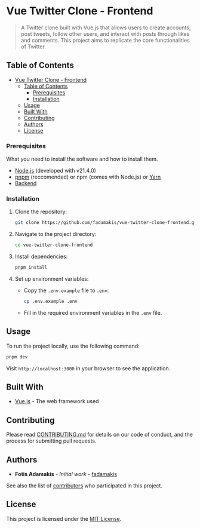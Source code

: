 # Vue Twitter Clone - Frontend

> A Twitter clone built with Vue.js that allows users to create accounts, post tweets, follow other users, and interact with posts through likes and comments. This project aims to replicate the core functionalities of Twitter.

## Table of Contents

- [Vue Twitter Clone - Frontend](#vue-twitter-clone---frontend)
  - [Table of Contents](#table-of-contents)
    - [Prerequisites](#prerequisites)
    - [Installation](#installation)
  - [Usage](#usage)
  - [Built With](#built-with)
  - [Contributing](#contributing)
  - [Authors](#authors)
  - [License](#license)


### Prerequisites

What you need to install the software and how to install them.

- [Node.js](https://nodejs.org/) (developed with v21.4.0)
- [pnpm](https://pnpm.io/) (reccomended) or npm (comes with Node.js) or [Yarn](https://yarnpkg.com/)
- [Backend](https://github.com/fadamakis/vue-twitter-clone-backend)


### Installation

1. Clone the repository:

   ```bash
   git clone https://github.com/fadamakis/vue-twitter-clone-frontend.git
   ```

2. Navigate to the project directory:

   ```bash
   cd vue-twitter-clone-frontend
   ```

3. Install dependencies:

   ```bash
   pnpm install
   ```

4. Set up environment variables:

   - Copy the `.env.example` file to `.env`:

     ```bash
     cp .env.example .env
     ```

   - Fill in the required environment variables in the `.env` file.

## Usage

To run the project locally, use the following command:

```bash
pnpm dev
```

Visit `http://localhost:3000` in your browser to see the application.


## Built With

- [Vue.js](https://vuejs.org/) - The web framework used

## Contributing

Please read [CONTRIBUTING.md](CONTRIBUTING.md) for details on our code of conduct, and the process for submitting pull requests.


## Authors

- **Fotis Adamakis** - *Initial work* - [fadamakis](https://github.com/fadamakis)

See also the list of [contributors](https://github.com/fadamakis/vue-twitter-clone-frontend/contributors) who participated in this project.

## License

This project is licensed under the [MIT License](https://opensource.org/license/MIT).